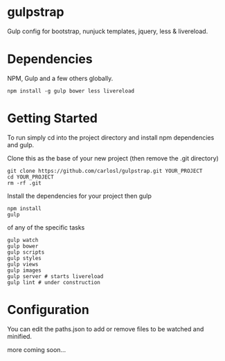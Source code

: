 gulpstrap
=========

Gulp config for bootstrap, nunjuck templates, jquery, less & livereload.

Dependencies
=========

NPM, Gulp and a few others globally.

```
npm install -g gulp bower less livereload
```

Getting Started
=========

To run simply cd into the project directory and install npm dependencies and gulp.

Clone this as the base of your new project (then remove the .git directory)

```
git clone https://github.com/carlosl/gulpstrap.git YOUR_PROJECT
cd YOUR_PROJECT
rm -rf .git
```

Install the dependencies for your project then gulp

```
npm install
gulp
```

of any of the specific tasks

```
gulp watch
gulp bower
gulp scripts
gulp styles
gulp views
gulp images
gulp server # starts livereload
gulp lint # under construction
```

Configuration
=========

You can edit the paths.json to add or remove files to be watched and minified.

more coming soon...
